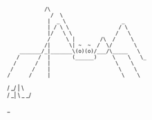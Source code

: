                 /\
                  /  \
                 |  _ \                  _
                 | / \ \                / \
                 |/   \ \              /   \
                 /     \ |        /\  /     \
                /|      \| ~  ~  /  \/       \
        _______/_|_______\(o)(o)/___/\_____   \
       /      /  |       (______)     \    \   \_
      /      /   |                     \    \
     /      /    |                      \    \
    /      /     |                       \    \
   /     _/      |                        \    \
  /             _|                         \    \_
_/                                          \
                                             \
                                              \_
